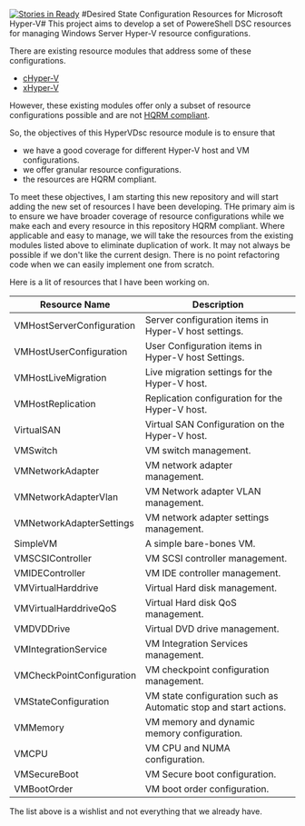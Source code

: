 [![Stories in Ready](https://badge.waffle.io/rchaganti/HyperVDsc.png?label=ready&title=Ready)](https://waffle.io/rchaganti/HyperVDsc?utm_source=badge)
#Desired State Configuration Resources for Microsoft Hyper-V#
This project aims to develop a set of PowereShell DSC resources for managing Windows Server Hyper-V resource configurations.

There are existing resource modules that address some of these configurations.

- [cHyper-V](https://github.com/rchaganti/DSCResources/tree/master/cHyper-V)
- [xHyper-V](https://github.com/PowerShell/xHyper-V)

However, these existing modules offer only a subset of resource configurations possible and are not [HQRM compliant](https://github.com/PowerShell/DscResources/blob/master/HighQualityModuleGuidelines.md).

So, the objectives of this HyperVDsc resource module is to ensure that

- we have a good coverage for different Hyper-V host and VM configurations.
- we offer granular resource configurations. 
- the resources are HQRM compliant. 

To meet these objectives, I am starting this new repository and will start adding the new set of resources I have been developing. THe primary aim is to ensure we have broader coverage of resource configurations while we make each and every resource in this repository HQRM compliant. Where applicable and easy to manage, we will take the resources from the existing modules listed above to eliminate duplication of work. It may not always be possible if we don't like the current design. There is no point refactoring code when we can easily implement one from scratch.

Here is a lit of resources that I have been working on.

| Resource Name  | Description |
| -------------   | ------------- |
| VMHostServerConfiguration | Server configuration items in Hyper-V host settings. |
| VMHostUserConfiguration | User Configuration items in Hyper-V host Settings. |
| VMHostLiveMigration | Live migration settings for the Hyper-V host.|
| VMHostReplication | Replication configuration for the Hyper-V host.|
| VirtualSAN | Virtual SAN Configuration on the Hyper-V host.|
| VMSwitch | VM switch management.|
| VMNetworkAdapter | VM network adapter management.|
| VMNetworkAdapterVlan | VM Network adapter VLAN management.|
| VMNetworkAdapterSettings | VM network adapter settings management.|
| SimpleVM | A simple bare-bones VM.|
| VMSCSIController | VM SCSI controller management. |
| VMIDEController | VM IDE controller management.|
| VMVirtualHarddrive | Virtual Hard disk management. |
| VMVirtualHarddriveQoS | Virtual Hard disk QoS management. |
| VMDVDDrive | Virtual DVD drive management.|
| VMIntegrationService | VM Integration Services management. |
| VMCheckPointConfiguration | VM checkpoint configuration management. |
| VMStateConfiguration | VM state configuration such as Automatic stop and start actions. |
| VMMemory | VM memory and dynamic memory configuration.|
| VMCPU | VM CPU and NUMA configuration.|
| VMSecureBoot | VM Secure boot configuration.|
| VMBootOrder | VM boot order configuration.|

The list above is a wishlist and not everything that we already have.